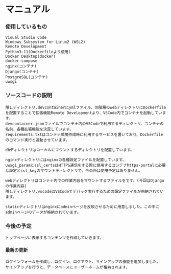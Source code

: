 # マニュアル

### 使用しているもの
    Visual Studio Code
    Windows Subsystem for Linux2 (WSL2)
    Remote Development
    Python3-11(Dockerfileより使用)
    Docker Desktop(docker)
    docker-compose
    nginx(コンテナ)
    Django(コンテナ)
    PostgreSQL(コンテナ)
    uwsgi
    
### ソースコードの説明
    隠しディレクトリ.devcontainerにymlファイル、同階層のwebディレクトリにDockerfileを配置することで拡張機能Remote Developmentより、VSCode内でコンテナを起動しています。
    devcontainer.jsonファイルでコンテナ内のVSCodeで利用するディレクトリ、コンテナの名前、各種拡張機能を決定しています。
    requirements.txtはコンテナ環境作成時に利用するサービスを書いており、Dockerfileのコマンド実行と連動させています。

    dbディレクトリはローカルにマウントするディレクトリを配置しています。

    nginxディレクトリにはnginxの各種設定ファイルを配置しています。
    uwsgi_paramとssl_certsはHTTPS通信をする際に使用するコンテナhttps-portalに必要な設定とssl_keyのマウントディレクトリで、今の所は使用予定はありません。

    webディレクトリはコンテナ内での作業内容をマウントするファイルをです。(今回はDjangoの作業内容)
    隠しディレクトリ.vscodeはVSCodeでデバック実行するための設定ファイルが格納されています。

    staticディレクトリはnginxにadminページを反映させるために用意しました。この中にadminページのデータが格納されています。

    
### 今後の予定    
    トップページに表示するコンテンツを作成していきます。




#### 最新の更新
    ログインフォームを作成し、ログイン、ログアウト、サインアップの機能を追加しました。
    サインアップを行うと、データベースにユーザーネームが格納されます。
